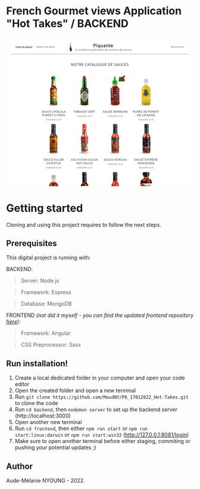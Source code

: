 # French Gourmet views Application "Hot Takes" / BACKEND

!["Hot Takes" Application - Presentation image](https://github.com/MaudNY/P6_17012022_Hot-Takes/blob/main/HotTakes-photo.png "Hot Takes application presentation image")

<h1>Getting started</h1>

Cloning and using this project requires to follow the next steps.

<h2>Prerequisites</h2>

This digital project is running with:

BACKEND:

> Server: Node.js

> Framework: Express

> Database: MongoDB

FRONTEND *(not did it myself - you can find the updated frontend repository [here](https://github.com/OpenClassrooms-Student-Center/Web-Developer-P6))*:

> Framework: Angular

> CSS Preprocessor: Sass

<h2>Run installation!</h2>

1. Create a local dedicated folder in your computer and open your code editor
2. Open the created folder and open a new terminal
3. Run ` git clone https://github.com/MaudNY/P6_17012022_Hot-Takes.git ` to clone the code
4. Run ` cd backend `, then ` nodemon server ` to set up the backend server (http://localhost:3000) 
5. Open another new terminal
6. Run ` cd frontend `, then either ` npm run start ` or ` npm run start:linux:darwin ` or ` npm run start:win32 ` (http://127.0.0.1:8081/login)
7. Make sure to open another terminal before either staging, commiting or pushing your potential updates ;)

<h2>Author</h2>

Aude-Mélanie NYOUNG - 2022.
